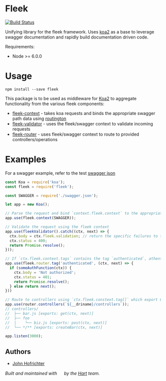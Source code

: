 # Fleek

[![Build Status](https://travis-ci.org/fleekjs/fleek.svg?branch=master)](https://travis-ci.org/fleekjs/fleek)

Unifying library for the fleek framework. Uses [koa2](https://github.com/koajs/koa/tree/v2.x) as a base to leverage swagger documentation and rapidly build documentation driven code.

Requirements:
- Node >= 6.0.0

# Usage

```
npm install --save fleek
```

This package is to be used as middleware for [Koa2](https://github.com/koajs/koa/tree/v2.x) to aggregate functionality from the various fleek components:
- [fleek-context](https://github.com/fleekjs/fleek-context) - takes koa requests and binds the appropriate swagger path data using [routington](https://www.npmjs.com/package/routington)
- [fleek-validator](https://github.com/fleekjs/fleek-validator) - uses the fleek/swagger context to validate incoming requests
- [fleek-router](https://github.com/fleekjs/fleek-router) - uses fleek/swagger context to route to provided controllers/operations

# Examples

For a swagger example, refer to the test [swagger json](https://github.com/fleekjs/fleek-router/blob/master/tests/swagger.json)

```javascript
const Koa = require('koa');
const fleek = require('fleek');

const SWAGGER = require('./swagger.json');

let app = new Koa();

// Parse the request and bind `context.fleek.context` to the appropriate path+method config using the provided swagger
app.use(fleek.context(SWAGGER));

// Validate the request using the fleek context
app.use(fleekValidator().catch((ctx, next) => {
  ctx.body = ctx.fleek.validation; // return the specific failures to the client
  ctx.status = 400;
  return Promise.resolve();
}));

// If `ctx.fleek.context.tags` contains the tag `authenticated`, athenticate the request
app.use(fleek.router.tag('authenticated', (ctx, next) => {
  if (someAuthFunction(ctx)) {
    ctx.body = 'Not authorized';
    ctx.status = 401;
    return Promise.resolve();
  } else return next();
}))

// Route to controllers using `ctx.fleek.constext.tag[]` which export CRUD methods, and any specially named exported function using operationId
app.use(router.controllers(`${__driname}/controllers`));
// controllers/
//  ├── bar.js [exports: get(ctx, next)]
//  ├── foo
//  |    └── biz.js [exports: post(ctx, next)]
//  └── */** [exports: createBar(ctx, next)]

app.listen(3000);
```

## Authors

- [John Hofrichter](https://github.com/johnhof)

_Built and maintained with [<img width="15px" src="http://hart.com/wp-content/themes/hart/img/hart_logo.svg">](http://hart.com/) by the [Hart](http://hart.com/) team._
